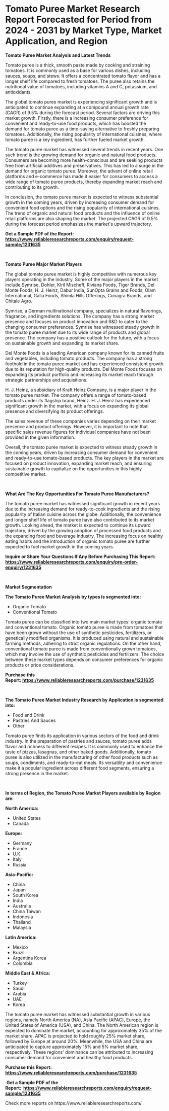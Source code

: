 <p><h1>Tomato Puree Market Research Report Forecasted for Period from 2024 -  2031 by Market Type, Market Application, and Region</h1></p><p><strong>Tomato Puree Market Analysis and Latest Trends</strong></p>
<p><p>Tomato puree is a thick, smooth paste made by cooking and straining tomatoes. It is commonly used as a base for various dishes, including sauces, soups, and stews. It offers a concentrated tomato flavor and has a longer shelf life compared to fresh tomatoes. The puree also retains the nutritional value of tomatoes, including vitamins A and C, potassium, and antioxidants.</p><p>The global tomato puree market is experiencing significant growth and is anticipated to continue expanding at a compound annual growth rate (CAGR) of 9.5% during the forecast period. Several factors are driving this market growth. Firstly, there is a increasing consumer preference for convenient and ready-to-use food products, which has boosted the demand for tomato puree as a time-saving alternative to freshly preparing tomatoes. Additionally, the rising popularity of international cuisines, where tomato puree is a key ingredient, has further fueled market growth.</p><p>The tomato puree market has witnessed several trends in recent years. One such trend is the growing demand for organic and natural food products. Consumers are becoming more health-conscious and are seeking products free from artificial additives and preservatives. This has led to a surge in the demand for organic tomato puree. Moreover, the advent of online retail platforms and e-commerce has made it easier for consumers to access a wide range of tomato puree products, thereby expanding market reach and contributing to its growth.</p><p>In conclusion, the tomato puree market is expected to witness substantial growth in the coming years, driven by increasing consumer demand for convenient food options and the rising popularity of international cuisines. The trend of organic and natural food products and the influence of online retail platforms are also shaping the market. The projected CAGR of 9.5% during the forecast period emphasizes the market's upward trajectory.</p></p>
<p><strong>Get a Sample PDF of the Report:&nbsp; <a href="https://www.reliableresearchreports.com/enquiry/request-sample/1231635">https://www.reliableresearchreports.com/enquiry/request-sample/1231635</a></strong></p>
<p>&nbsp;</p>
<p><strong>Tomato Puree Major Market Players</strong></p>
<p><p>The global tomato puree market is highly competitive with numerous key players operating in the industry. Some of the major players in the market include Symrise, Dohler, Kiril Mischeff, Riviana Foods, Tiger Brands, Del Monte Foods, H. J. Heinz, Dabur India, SunOpta Grains and Foods, Olam International, Galla Foods, Shimla Hills Offerings, Conagra Brands, and Chitale Agro.</p><p>Symrise, a German multinational company, specializes in natural flavorings, fragrance, and ingredients solutions. The company has a strong market presence and focuses on product innovation and R&D to cater to the changing consumer preferences. Symrise has witnessed steady growth in the tomato puree market due to its wide range of products and global presence. The company has a positive outlook for the future, with a focus on sustainable growth and expanding its market share.</p><p>Del Monte Foods is a leading American company known for its canned fruits and vegetables, including tomato products. The company has a strong foothold in the tomato puree market and has experienced consistent growth due to its reputation for high-quality products. Del Monte Foods focuses on expanding its product portfolio and increasing its market reach through strategic partnerships and acquisitions.</p><p>H. J. Heinz, a subsidiary of Kraft Heinz Company, is a major player in the tomato puree market. The company offers a range of tomato-based products under its flagship brand, Heinz. H. J. Heinz has experienced significant growth in the market, with a focus on expanding its global presence and diversifying its product offerings.</p><p>The sales revenue of these companies varies depending on their market presence and product offerings. However, it is important to note that specific sales revenue figures for individual companies have not been provided in the given information.</p><p>Overall, the tomato puree market is expected to witness steady growth in the coming years, driven by increasing consumer demand for convenient and ready-to-use tomato-based products. The key players in the market are focused on product innovation, expanding market reach, and ensuring sustainable growth to capitalize on the opportunities in this highly competitive market.</p></p>
<p>&nbsp;</p>
<p><strong>What Are The Key Opportunities For Tomato Puree Manufacturers?</strong></p>
<p><p>The tomato puree market has witnessed significant growth in recent years due to the increasing demand for ready-to-cook ingredients and the rising popularity of Italian cuisine across the globe. Additionally, the convenience and longer shelf life of tomato puree have also contributed to its market growth. Looking ahead, the market is expected to continue its upward trajectory, driven by the growing adoption of processed food products and the expanding food and beverage industry. The increasing focus on healthy eating habits and the introduction of organic tomato puree are further expected to fuel market growth in the coming years.</p></p>
<p><strong>Inquire or Share Your Questions If Any Before Purchasing This Report: <a href="https://www.reliableresearchreports.com/enquiry/pre-order-enquiry/1231635">https://www.reliableresearchreports.com/enquiry/pre-order-enquiry/1231635</a></strong></p>
<p>&nbsp;</p>
<p><strong>Market Segmentation</strong></p>
<p><strong>The Tomato Puree Market Analysis by types is segmented into:</strong></p>
<p><ul><li>Organic Tomato</li><li>Conventional Tomato</li></ul></p>
<p><p>Tomato puree can be classified into two main market types: organic tomato and conventional tomato. Organic tomato puree is made from tomatoes that have been grown without the use of synthetic pesticides, fertilizers, or genetically modified organisms. It is produced using natural and sustainable farming methods, adhering to strict organic regulations. On the other hand, conventional tomato puree is made from conventionally grown tomatoes, which may involve the use of synthetic pesticides and fertilizers. The choice between these market types depends on consumer preferences for organic products or price considerations.</p></p>
<p><strong>Purchase this Report:&nbsp;<a href="https://www.reliableresearchreports.com/purchase/1231635">https://www.reliableresearchreports.com/purchase/1231635</a></strong></p>
<p>&nbsp;</p>
<p><strong>The Tomato Puree Market Industry Research by Application is segmented into:</strong></p>
<p><ul><li>Food and Drink</li><li>Pastries And Sauces</li><li>Other</li></ul></p>
<p><p>Tomato puree finds its application in various sectors of the food and drink industry. In the preparation of pastries and sauces, tomato puree adds flavor and richness to different recipes. It is commonly used to enhance the taste of pizzas, lasagnas, and other baked goods. Additionally, tomato puree is also utilized in the manufacturing of other food products such as soups, condiments, and ready-to-eat meals. Its versatility and convenience make it a popular ingredient across different food segments, ensuring a strong presence in the market.</p></p>
<p>&nbsp;</p>
<p><strong>In terms of Region, the Tomato Puree Market Players available by Region are:</strong></p>
<p>
    <p> <strong> North America: </strong>
        <ul>
            <li>United States</li>
            <li>Canada</li>
        </ul>
        </p> 
    <p> <strong> Europe: </strong>
        <ul>
            <li>Germany</li>
            <li>France</li>
            <li>U.K.</li>
            <li>Italy</li>
            <li>Russia</li>
        </ul>
        </p> 
    <p> <strong> Asia-Pacific: </strong>
        <ul>
            <li>China</li>
            <li>Japan</li>
            <li>South Korea</li>
            <li>India</li>
            <li>Australia</li>
            <li>China Taiwan</li>
            <li>Indonesia</li>
            <li>Thailand</li>
            <li>Malaysia</li>
        </ul>
        </p> 
    <p> <strong> Latin America: </strong>
        <ul>
            <li>Mexico</li>
            <li>Brazil</li>
            <li>Argentina Korea</li>
            <li>Colombia</li>
        </ul>
        </p> 
    <p> <strong> Middle East & Africa: </strong>
        <ul>
            <li>Turkey</li>
            <li>Saudi</li>
            <li>Arabia</li>
            <li>UAE</li>
            <li>Korea</li>
        </ul>
    </p>
    </p>
<p><p>The tomato puree market has witnessed substantial growth in various regions, namely North America (NA), Asia Pacific (APAC), Europe, the United States of America (USA), and China. The North American region is expected to dominate the market, accounting for approximately 35% of the market share. APAC is projected to hold roughly 25% market share, followed by Europe at around 20%. Meanwhile, the USA and China are anticipated to capture approximately 15% and 5% market share, respectively. These regions' dominance can be attributed to increasing consumer demand for convenient and healthy food products.</p></p>
<p><strong>Purchase this Report: <a href="https://www.reliableresearchreports.com/purchase/1231635">https://www.reliableresearchreports.com/purchase/1231635</a></strong></p>
<p>&nbsp;<strong>Get a Sample PDF of the Report:&nbsp;&nbsp;<a href="https://www.reliableresearchreports.com/enquiry/request-sample/1231635">https://www.reliableresearchreports.com/enquiry/request-sample/1231635</a></strong></p>
<p><strong></strong></p>
<p>Check more reports on https://www.reliableresearchreports.com/</p>